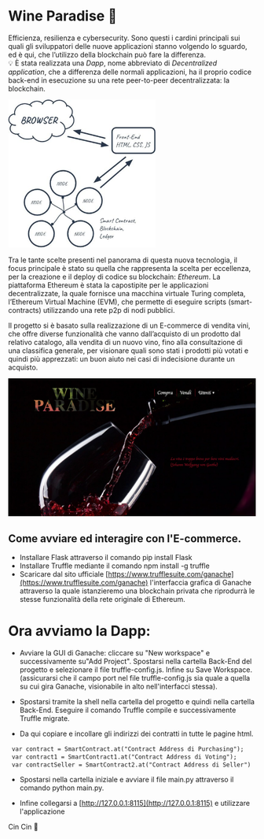 # Wine Paradise :wine_glass: 

Efficienza, resilienza e cybersecurity. Sono questi i cardini principali sui quali gli sviluppatori delle nuove applicazioni stanno volgendo lo sguardo, ed è qui, che l’utilizzo della blockchain può fare la differenza.\
:bulb: È stata realizzata una *Dapp*, nome abbreviato di *Decentralized application*, che a differenza delle normali applicazioni, ha il proprio codice back-end in esecuzione su una rete peer-to-peer decentralizzata: la blockchain.

<img src="https://github.com/AndreaEv18/E-commerce-DApp/blob/main/static/schema.jpg" width="300" height="300"/>

Tra le tante scelte presenti nel panorama di questa nuova tecnologia, il focus principale è stato su quella che rappresenta la scelta per eccellenza, per la creazione e il deploy di codice su blockchain: *Ethereum*.
La piattaforma Ethereum è stata la capostipite per le applicazioni decentralizzate, la quale fornisce una macchina virtuale Turing completa, l’Ethereum Virtual Machine (EVM), che permette di eseguire scripts (smart-contracts) utilizzando una rete p2p di nodi pubblici.

Il progetto si è basato sulla realizzazione di un E-commerce di vendita vini, che offre diverse funzionalità che vanno dall’acquisto di un prodotto dal relativo catalogo, alla vendita di un nuovo vino, fino alla consultazione di una classifica generale, per visionare quali sono stati i prodotti più votati e quindi più apprezzati: un buon aiuto nei casi di indecisione durante un acquisto.

<img src="https://github.com/AndreaEv18/E-commerce-DApp/blob/main/static/anteprima.png"/>

## Come avviare ed interagire con l'E-commerce. 

- Installare Flask attraverso il comando pip install Flask
- Installare Truffle mediante il comando npm install -g truffle
- Scaricare dal sito ufficiale [https://www.trufflesuite.com/ganache](https://www.trufflesuite.com/ganache) l'interfaccia grafica di Ganache attraverso la quale istanzieremo una blockchain privata che riprodurrà le stesse funzionalità della rete originale di Ethereum.

# Ora avviamo la Dapp:

- Avviare la GUI di Ganache: cliccare su "New workspace" e successivamente su"Add Project". Spostarsi nella cartella Back-End del progetto e selezionare il file truffle-config.js. Infine su Save Workspace. (assicurarsi che il campo port nel file truffle-config.js sia quale a quella su cui gira Ganache, visionabile in alto nell'interfacci stessa).

- Spostarsi tramite la shell nella cartella del progetto e quindi nella cartella Back-End. Eseguire il comando Truffle compile e successivamente Truffle migrate.

- Da qui copiare e incollare gli indirizzi dei contratti in tutte le pagine html.

```
 var contract = SmartContract.at("Contract Address di Purchasing");
 var contract1 = SmartContract1.at("Contract Address di Voting");
 var contractSeller = SmartContract2.at("Contract Address di Seller")
```

- Spostarsi nella cartella iniziale e avviare il file main.py attraverso il comando python main.py.

- Infine collegarsi a [http://127.0.0.1:8115](http://127.0.0.1:8115) e utilizzare l'applicazione

Cin Cin :clinking_glasses: